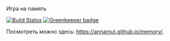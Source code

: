 Игра на память

[![Build Status](https://travis-ci.org/AnnaMut/memory.svg?branch=master)](https://travis-ci.org/AnnaMut/memory.svg?branch=master) [![Greenkeeper badge](https://badges.greenkeeper.io/AnnaMut/memory.svg)](https://greenkeeper.io/)


Посмотреть можно здесь:  https://annamut.github.io/memory/.
